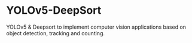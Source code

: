 # YOLOv5-DeepSort
YOLOv5 &amp; Deepsort to implement computer vision applications based on object detection, tracking and counting.

